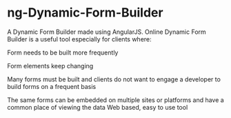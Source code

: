 ng-Dynamic-Form-Builder
=======================

A Dynamic Form Builder made using AngularJS.
Online Dynamic Form Builder is a useful tool especially for clients where:

Form needs to be built more frequently

Form elements keep changing

Many forms must be built and clients do not want to engage a developer to build forms on a frequent basis

The same forms can be embedded on multiple sites or platforms and have a common place of viewing the data
Web based, easy to use tool

